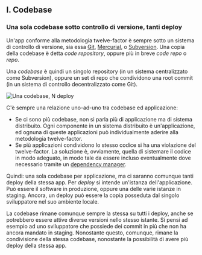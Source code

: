 ## I. Codebase
### Una sola codebase sotto controllo di versione, tanti deploy

Un'app conforme alla metodologia twelve-factor è sempre sotto un sistema di controllo di versione, sia essa [Git](http://git-scm.com/), [Mercurial](https://www.mercurial-scm.org/), o [Subversion](http://subversion.apache.org/). Una copia della codebase è detta *code repository*, oppure più in breve *code repo* o *repo*.

Una *codebase* è quindi un singolo repository (in un sistema centralizzato come Subversion), oppure un set di repo che condividono una root commit (in un sistema di controllo decentralizzato come Git).

![Una codebase, N deploy](/images/codebase-deploys.png)

C'è sempre una relazione uno-ad-uno tra codebase ed applicazione:

* Se ci sono più codebase, non si parla più di applicazione ma di sistema distribuito. Ogni componente in un sistema distribuito è un'applicazione, ed ognuna di queste applicazioni può individualmente aderire alla metodologia twelve-factor.
* Se più applicazioni condividono lo stesso codice si ha una violazione del twelve-factor. La soluzione è, ovviamente, quella di sistemare il codice in modo adeguato, in modo tale da essere incluso eventualmente dove necessario tramite un [dependency manager](./dependencies).

Quindi: una sola codebase per applicazione, ma ci saranno comunque tanti deploy della stessa app. Per *deploy* si intende un'istanza dell'applicazione. Può essere il software in produzione, oppure una delle varie istanze in staging. Ancora, un deploy può essere la copia posseduta dal singolo sviluppatore nel suo ambiente locale.

La codebase rimane comunque sempre la stessa su tutti i deploy, anche se potrebbero essere attive diverse versioni nello stesso istante. Si pensi ad esempio ad uno sviluppatore che possiede dei commit in più che non ha ancora mandato in staging. Nonostante questo, comunque, rimane la condivisione della stessa codebase, nonostante la possibilità di avere più deploy della stessa app.
